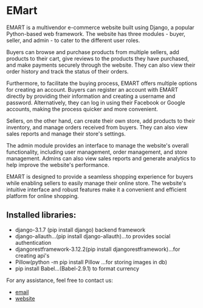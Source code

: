 # EMart
EMART is a multivendor e-commerce website built using Django, a popular Python-based web framework. The website has three modules - buyer, seller, and admin - to cater to the different user roles.

Buyers can browse and purchase products from multiple sellers, add products to their cart, give reviews to the products they have purchased, and make payments securely through the website. They can also view their order history and track the status of their orders. 

Furthermore, to facilitate the buying process, EMART offers multiple options for creating an account. Buyers can register an account with EMART directly by providing their information and creating a username and password. Alternatively, they can log in using their Facebook or Google accounts, making the process quicker and more convenient.

Sellers, on the other hand, can create their own store, add products to their inventory, and manage orders received from buyers. They can also view sales reports and manage their store's settings.

The admin module provides an interface to manage the website's overall functionality, including user management, order management, and store management. Admins can also view sales reports and generate analytics to help improve the website's performance.

EMART is designed to provide a seamless shopping experience for buyers while enabling sellers to easily manage their online store. The website's intuitive interface and robust features make it a convenient and efficient platform for online shopping.

## Installed libraries:

+ django-3.1.7 (pip install django) backend framework
+ django-allauth...(pip install django-allauth)...to provides social authentication
+ djangorestframework-3.12.2(pip install djangorestframework)...for creating api's
+ Pillow(python -m pip install Pillow ...for storing images in db)
+ pip install Babel...(Babel-2.9.1) to format currency

For any assistance, feel free to contact us:
+ [email](sahtisham735@gmail.com)
+ [website](https://checkmepcobill.pk/)

